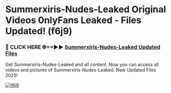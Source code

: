 # Summerxiris-Nudes-Leaked Original Videos 0nlyFans Leaked - Files Updated! (f6j9)

<h3>🔴 CLICK HERE 🌐==►► <a href="https://tinyurl.com/yc6ubb5a" rel="nofollow">Summerxiris-Nudes-Leaked Updated Files</a></h3>

Get Summerxiris-Nudes-Leaked and all content. Now you can access all videos and pictures of Summerxiris-Nudes-Leaked. New Updated Files 2025!

[![f6j9](https://i.imgur.com/7eu0CRL.gif)](https://tinyurl.com/yc6ubb5a)
